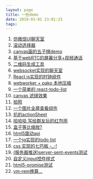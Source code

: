 ```yaml
---
layout: page
title: 一些demo
date: 2019-03-01 23:01:23
tags:
---
```

<ol>
    <li><a target="_blank" href="https://draw.lyan.me/chat-room">仿微信UI聊天室</a></li>
    <li><a target="_blank" href="https://draw.lyan.me/picker">滚动选择器</a></li>
    <li><a target="_blank" href="https://draw.lyan.me/gobang">canvas画的五子棋demo</a></li>
    <li><a target="_blank" href="/demo/remote/">基于webRTC的屏幕分享+视频通话</a></li>
    <li><a target="_blank" href="/demo/genqrcode/">二维码生成工具</a></li>
    <li><a target="_blank" href="/demo/chatroom.html">websocket实现的聊天室</a></li>
    <li><a target="_blank" href="/demo/react-clock/index.html">React.js实现的时钟组件</a></li>
    <li><a target="_blank" href="/demo/web-worker-test/index.html">webworker + pako 本地压缩</a></li>
    <li><a target="_blank" href="/demo/react-todo-list/index.html" title="简单的 react todo list">一个简单的 react-todo-list</a></li>
    <li><a target="_blank" href="/demo/canvas-filter/index.html">canvas 滤镜效果</a></li>
    <li><a target="_blank" href="/demo/webRTC/index.html">拍照</a></li>
    <li><a target="_blank" href="/demo/pictureView/index.html">一个图片全屏查看组件</a></li>
    <li><a target="_blank" href="/demo/actionSheet/index.html">扒的actionSheet</a></li>
    <li><a target="_blank" href="/demo/red.html">哈哈哈,写给群友玩的红包雨</a></li>
    <li><a target="_blank" href="/demo/square.html">盒子等比缩放?</a></li>
    <li><a target="_blank" href="/demo/vibrate.html">html5震动api</a></li>
    <li><a target="_blank" href="/demo/todolist/index.html">一个jq实现的todo list</a></li>
    <li><a target="_blank" href="/demo/tangram">css 实现的七巧板 -_-!</a></li>
    <li><a target="_blank" href="/demo/server-sent-events">(服务器推送)server-sent-events测试</a></li>
    <li><a target="_blank" href="/demo/input-appearance">自定义input控件样式</a></li>
    <li><a target="_blank" href="/demo/html5-promise">html5-promise测试</a></li>
    <li><a target="_blank" href="/demo/calc-vm-rem">vm-rem换算...</a></li>
</ol>